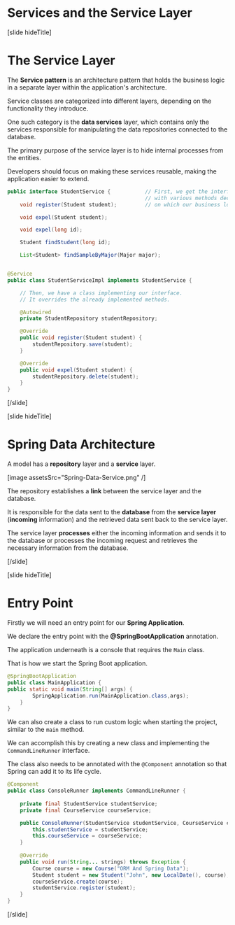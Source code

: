 # Services and the Service Layer

[slide hideTitle]

# The Service Layer

The **Service pattern** is an architecture pattern that holds the business logic in a separate layer within the application's architecture. 

Service classes are categorized into different layers, depending on the functionality they introduce.

One such category is the **data services** layer, which contains only the services responsible for manipulating the data repositories connected to the database.

The primary purpose of the service layer is to hide internal processes from the entities.

Developers should focus on making these services reusable, making the application easier to extend.

```java
public interface StudentService {           // First, we get the interface of our service
                                            // with various methods declared in it,
    void register(Student student);         // on which our business logic depends.

    void expel(Student student);

    void expel(long id);

    Student findStudent(long id);

    List<Student> findSampleByMajor(Major major);


@Service
public class StudentServiceImpl implements StudentService {   

    // Then, we have a class implementing our interface.
    // It overrides the already implemented methods.   

    @Autowired
    private StudentRepository studentRepository;                

    @Override
    public void register(Student student) {                     
        studentRepository.save(student);
    }

    @Override
    public void expel(Student student) {
        studentRepository.delete(student);
    }
}
```

[/slide]

[slide hideTitle]
# Spring Data Architecture

A model has a **repository** layer and a **service** layer.

[image assetsSrc="Spring-Data-Service.png" /]

The repository establishes a **link** between the service layer and the database. 

It is responsible for the data sent to the **database** from the **service layer** (**incoming** information) and the retrieved data sent back to the service layer.

The service layer **processes** either the incoming information and sends it to the database or processes the incoming request and retrieves the necessary information from the database. 

[/slide]

[slide hideTitle]

# Entry Point

Firstly we will need an entry point for our **Spring Application**.

We declare the entry point with the **@SpringBootApplication** annotation.

The application underneath is a console that requires the `Main` class. 

That is how we start the Spring Boot application.

```java
@SpringBootApplication                                           
public class MainApplication {                                  
public static void main(String[] args) {                        
        SpringApplication.run(MainApplication.class,args);      
    }
}
```

We can also create a class to run custom logic when starting the project, similar to the `main` method. 

We can accomplish this by creating a new class and implementing the `CommandLineRunner` interface. 

The class also needs to be annotated with the `@Component` annotation so that Spring can add it to its life cycle.

```java
@Component
public class ConsoleRunner implements CommandLineRunner {
    
    private final StudentService studentService;
    private final CourseService courseService;

    public ConsoleRunner(StudentService studentService, CourseService courseService) {
        this.studentService = studentService;
        this.courseService = courseService;
    }
    
    @Override
    public void run(String... strings) throws Exception {   
        Course course = new Course("ORM And Spring Data");
        Student student = new Student("John", new LocalDate(), course);
        courseService.create(course);
        studentService.register(student);
    }
}
```
[/slide]